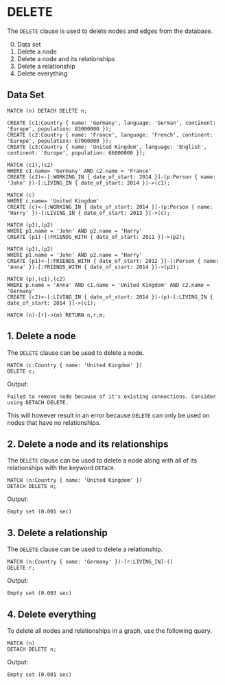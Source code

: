 # DELETE

The `DELETE` clause is used to delete nodes and edges from the database.

0. Data set
1. Delete a node 
2. Delete a node and its relationships
3. Delete a relationship
4. Delete everything

## Data Set

```openCypher
MATCH (n) DETACH DELETE n;

CREATE (c1:Country { name: 'Germany', language: 'German', continent: 'Europe', population: 83000000 });
CREATE (c2:Country { name: 'France', language: 'French', continent: 'Europe', population: 67000000 });
CREATE (c3:Country { name: 'United Kingdom', language: 'English', continent: 'Europe', population: 66000000 });

MATCH (c1),(c2)
WHERE c1.name= 'Germany' AND c2.name = 'France'
CREATE (c2)<-[:WORKING_IN { date_of_start: 2014 }]-(p:Person { name: 'John' })-[:LIVING_IN { date_of_start: 2014 }]->(c1);

MATCH (c)
WHERE c.name= 'United Kingdom'
CREATE (c)<-[:WORKING_IN { date_of_start: 2014 }]-(p:Person { name: 'Harry' })-[:LIVING_IN { date_of_start: 2013 }]->(c);

MATCH (p1),(p2)
WHERE p1.name = 'John' AND p2.name = 'Harry'
CREATE (p1)-[:FRIENDS_WITH { date_of_start: 2011 }]->(p2);

MATCH (p1),(p2)
WHERE p1.name = 'John' AND p2.name = 'Harry'
CREATE (p1)<-[:FRIENDS_WITH { date_of_start: 2012 }]-(:Person { name: 'Anna' })-[:FRIENDS_WITH { date_of_start: 2014 }]->(p2);

MATCH (p),(c1),(c2)
WHERE p.name = 'Anna' AND c1.name = 'United Kingdom' AND c2.name = 'Germany'
CREATE (c2)<-[:LIVING_IN { date_of_start: 2014 }]-(p)-[:LIVING_IN { date_of_start: 2014 }]->(c1);

MATCH (n)-[r]->(m) RETURN n,r,m;
```

## 1. Delete a node

The `DELETE` clause can be used to delete a node.

```opencypher
MATCH (c:Country { name: 'United Kingdom' })
DELETE c;
```

Output:
```
Failed to remove node because of it's existing connections. Consider using DETACH DELETE.
```

This will however result in an error because `DELETE` can only be used on nodes that have no relationships.

## 2. Delete a node and its relationships

The `DELETE` clause can be used to delete a node along with all of its relationships with the keyword `DETACH`.

```opencypher
MATCH (n:Country { name: 'United Kingdom' })
DETACH DELETE n;
```

Output:
```
Empty set (0.001 sec)
```

## 3. Delete a relationship

The `DELETE` clause can be used to delete a relationship.

```opencypher
MATCH (n:Country { name: 'Germany' })-[r:LIVING_IN]-()
DELETE r;
```

Output:
```
Empty set (0.003 sec)
```

## 4. Delete everything

To delete all nodes and relationships in a graph, use the following query.

```opencypher
MATCH (n)
DETACH DELETE n;
```

Output:
```
Empty set (0.001 sec)
```